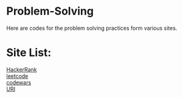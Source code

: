 # Problem-Solving
Here are codes for the problem solving practices form various sites.
# Site List:
[HackerRank](https://www.hackerrank.com)\
[leetcode](https://www.leetcode.com)\
[codewars](https://www.codewars.com)\
[URI](https://www.urionlinejudge.com.br/judge/en/)


